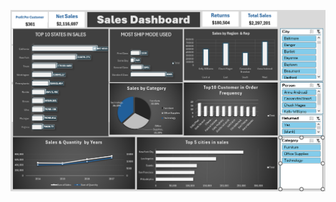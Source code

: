 ![Alt text](https://github.com/NaderElbadrawy7/sales-NTI-/blob/main/Screenshot%202025-01-23%20125009.png)
